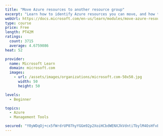 ```yaml
---
title: "Move Azure resources to another resource group"
excerpt: "Learn how to identify Azure resources you can move, and how to move them to a new resource group."
webUrl: https://docs.microsoft.com/en-us/learn/modules/move-azure-resources-another-resource-group/
type: course
price: Free
length: PT42M
ratings:
  count: 3715
  average: 4.6759086
heat: 52

provider:
  name: Microsoft Learn
  domain: microsoft.com
  images:
    - url: /assets/images/organizations/microsoft.com-50x50.jpg
      width: 50
      height: 50

levels:
  - Beginner

topics:
  - Azure
  - Management Tools

secured: "Y0yWDqOj+cx5fWrdrUP07hyYGGm92p2XoiHCbdWENXJkVdntiTbylM4OsHfvE1aZ/TpCcPfcK/QdjDXg3anibhpYo/MTmH/HCbW6Oqt5so9W3iCPSzyL0SVMF3c9w7MzcjfO6I/gFICs/aNqBuw3TbQqOIGApS8y6qoBAo6OAfNaubfUvXNa8arfwwG7t5clTanWpaNGNUoDBIT9eDuxLs5YCmPymumS1dqkzvh64cWT7seWc5J9Z9F2pSAClD00QNdnvOgr2e2OpMDnvZZmlilZVclzbA/CU/n2tKbO+Xuo8vzx5+i3VLOvGuMscUh1PI8ljfKmKL21qvnSYsQ3rYUuwR1V0DRgkn47SPcVUqFx29czHjqGK5NI4THYcTP5iBPHcQzJw/Q6QIGYF94OxR4I3NkKa0dJbEBYtp7zpH8=;7Uohl+ZO8KSJ4hZTqPYkBA=="
---
```


